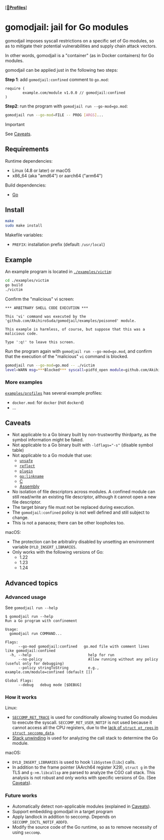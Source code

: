 [[📂**Profiles**]](./examples/profiles)

# gomodjail: jail for Go modules

gomodjail imposes syscall restrictions on a specific set of Go modules,
so as to mitigate their potential vulnerabilities and supply chain attack vectors.

In other words, gomodjail is a "container" (as in Docker containers) for Go modules.

gomodjail can be applied just in the following two steps:

**Step 1**: add `gomodjail:confined` comment to `go.mod`:
```go-module
require (
        example.com/module v1.0.0 // gomodjail:confined
)
```

**Step2**: run the program with `gomodjail run --go-mod=go.mod`:
```bash
gomodjail run --go-mod=FILE -- PROG [ARGS]...
```

> [!IMPORTANT]
>
> See [Caveats](#caveats).

## Requirements
Runtime dependencies:
- Linux (4.8 or later) or macOS
- x86\_64 (aka "amd64") or aarch64 ("arm64")

Build dependencies:
- [Go](https://go.dev/dl/)

## Install
```bash
make
sudo make install
```

Makefile variables:
- `PREFIX`: installation prefix (default: `/usr/local`)

## Example
An example program is located in [`./examples/victim`](./examples/victim):
```bash
cd ./examples/victim
go build
./victim
```

Confirm the "malicious" vi screen:

```
*** ARBITRARY SHELL CODE EXECUTION ***

This 'vi' command was executed by the 'github.com/AkihiroSuda/gomodjail/examples/poisoned' module.

This example is harmless, of course, but suppose that this was a malicious code.

Type ':q!' to leave this screen.
```

Run the program again with `gomodjail run --go-mod=go.mod`, and confirm that the execution of the "malicious" `vi` command is blocked.

```bash
gomodjail run --go-mod=go.mod -- ./victim
level=WARN msg=***Blocked*** syscall=pidfd_open module=github.com/AkihiroSuda/gomodjail/examples/poisoned
```

### More examples

[`examples/profiles`](./examples/profiles) has several example profiles:
- `docker.mod`: for `docker` (not `dockerd`)
- ...

## Caveats
- Not applicable to a Go binary built by non-trustworthy thirdparty, as the symbol information might be faked.
- Not applicable to a Go binary built with `-ldflags="-s"` (disable symbol table)
- Not applicable to a Go module that use:
  - [`unsafe`](https://pkg.go.dev/unsafe)
  - [`reflect`](https://pkg.go.dev/reflect)
  - [`plugin`](https://pkg.go.dev/plugin)
  - [`go:linkname`](https://tip.golang.org/doc/go1.23#linker)
  - [C](https://pkg.go.dev/cmd/cgo)
  - [Assembly](https://go.dev/doc/asm)
- No isolation of file descriptors across modules.
  A confined module can still read/write an existing file descriptor, although it cannot open a new file descriptor.
- The target binary file must not be replaced during execution.
- The `gomodjail:confined` policy is not well defined and still subject to change.
- This is not a panacea; there can be other loopholes too.

macOS:
- The protection can be arbitraliry disabled by unsetting an environment variable `DYLD_INSERT_LIBRARIES`.
- Only works with the following versions of Go:
  - 1.22
  - 1.23
  - 1.24

## Advanced topics
### Advanced usage
See `gomodjail run --help`

```console
$ gomodjail run --help
Run a Go program with confinement

Usage:
  gomodjail run COMMAND...

Flags:
      --go-mod gomodjail:confined   go.mod file with comment lines like gomodjail:confined
  -h, --help                          help for run
      --no-policy                     Allow running without any policy (useful only for debugging)
      --policy stringToString         e.g., example.com/module=confined (default [])

Global Flags:
      --debug   debug mode [$DEBUG]
```

### How it works
Linux:
- [`SECCOMP_RET_TRACE`](https://man7.org/linux/man-pages/man2/seccomp.2.html) is used for conditionally
  allowing trusted Go modules to execute the syscall.
  `SECCOMP_RET_USER_NOTIF` is not used because it cannot access all the CPU registers,
  due to the [lack of `struct pt_regs` in `struct seccomp_data`](https://github.com/torvalds/linux/blob/v6.12/kernel/seccomp.c#L242-L266).
- [Stack unwinding](https://www.grant.pizza/blog/go-stack-traces-bpf/) is used for analyzing the call stack to determine the Go module.

macOS:
- `DYLD_INSERT_LIBRARIES` is used to hook `libSystem` (`libc`) calls.
- In addition to the frame pointer (AArch64 register X29), `struct g` in the TLS and `g->m.libcallsp` are parsed to analyze the CGO call stack.
  This analysis is not robust and only works with specific versions of Go. (See [Caveats](#caveats)).

### Future works
- Automatically detect non-applicable modules (explained in [Caveats](#caveats)).
- Support embedding gomodjail in a target program
- Apply landlock in addition to seccomp. Depends on `SECCOMP_IOCTL_NOTIF_ADDFD`.
- Modify the source code of the Go runtime, so as to remove necessity of using `seccomp`.
